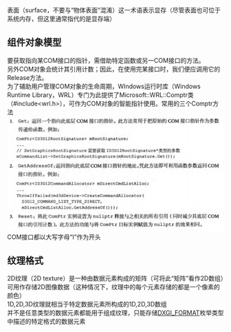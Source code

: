 表面（surface，不要与“物体表面”混淆）这一术语表示显存（尽管表面也可位于系统内存，但这里通常指代的是显存端）

## 组件对象模型
要获取指向某COM接口的指针，需借助特定函数或另一COM接口的方法。  
另外COM对象会统计其引用计数；因此，在使用完某接口时，我们便应调用它的Release方法。  
为了辅助用户管理COM对象的生命周期，WIndows运行时库（Windows Runtime Library，WRL）专门为此提供了Microsoft::WRL::Comptr类（#include<wrl.h>），可作为COM对象的智能指针使用。常用的三个Comptr方法
![图片](Chapter4/1.png)  
COM接口都以大写字母“I”作为开头

## 纹理格式
2D纹理（2D texture）是一种由数据元素构成的矩阵（可将此“矩阵”看作2D数组）可用作存储2D图像数据（这种情况下，纹理中的每个元素存储的都是一个像素的颜色）  
1D,2D,3D纹理就相当于特定数据元素所构成的1D,2D,3D数组  
并不是任意类型的数据元素都能用于组成纹理，只能存储[DXGI_FORMAT](https://learn.microsoft.com/en-us/windows/win32/api/dxgiformat/ne-dxgiformat-dxgi_format)枚举类型中描述的特定格式的数据元素

